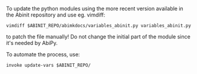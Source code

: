 To update the python modules using the more recent version available in the Abinit repository
and use eg. vimdiff:

    vimdiff $ABINIT_REPO/abimkdocs/variables_abinit.py variables_abinit.py

to patch the file manually!
Do not change the initial part of the module since it's needed by AbiPy.

To automate the process, use:

    invoke update-vars $ABINIT_REPO/
